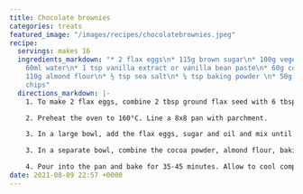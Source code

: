 ```yaml
---
title: Chocolate brownies
categories: treats
featured_image: "/images/recipes/chocolatebrownies.jpeg"
recipe:
  servings: makes 16
  ingredients_markdown: "* 2 flax eggs\n* 115g brown sugar\n* 100g vegetable oil\n*
    60ml water\n* 1 tsp vanilla extract or vanilla bean paste\n* 60g cocoa powder\n*
    110g almond flour\n* ½ tsp sea salt\n* ¼ tsp baking powder \n* 50g dark chocolate
    chips"
  directions_markdown: |-
    1. To make 2 flax eggs, combine 2 tbsp ground flax seed with 6 tbsp water, whisk then let sit for 10 mins until slightly thickened.

    2. Preheat the oven to 160°C. Line a 8x8 pan with parchment.

    3. In a large bowl, add the flax eggs, sugar and oil and mix until fully incorporated. Add the water and the vanilla and mix for another 2 minutes.

    3. In a separate bowl, combine the cocoa powder, almond flour, baking powder and sea salt. Add to the wet mixture and stir until fully combined, with no lumps. Stir in the chocolate chips.

    4. Pour into the pan and bake for 35-45 minutes. Allow to cool completely before slicing.
date: 2021-08-09 22:57 +0000
---
```

